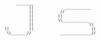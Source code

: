 


                       ________
                             ||              ____________
                             ||            //
                             ||           ||
                             ||           \\____________
                             ||                         \\
                  ||         ||                          ||
                   \\_______//             ______________//
                           